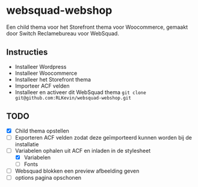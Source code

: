 # websquad-webshop
Een child thema voor het Storefront thema voor Woocommerce, gemaakt door Switch Reclamebureau voor WebSquad.

## Instructies
- Installeer Wordpress
- Installeer Woocommerce
- Installeer het Storefront thema
- Importeer ACF velden
- Installeer en activeer dit WebSquad thema ```git clone git@github.com:RLKevin/websquad-webshop.git```

## TODO
- [x] Child thema opstellen
- [ ] Exporteren ACF velden zodat deze geïmporteerd kunnen worden bij de installatie
- [ ] Variabelen ophalen uit ACF en inladen in de stylesheet
  - [x] Variabelen
  - [ ] Fonts
- [ ] Websquad blokken een preview afbeelding geven
- [ ] options pagina opschonen
